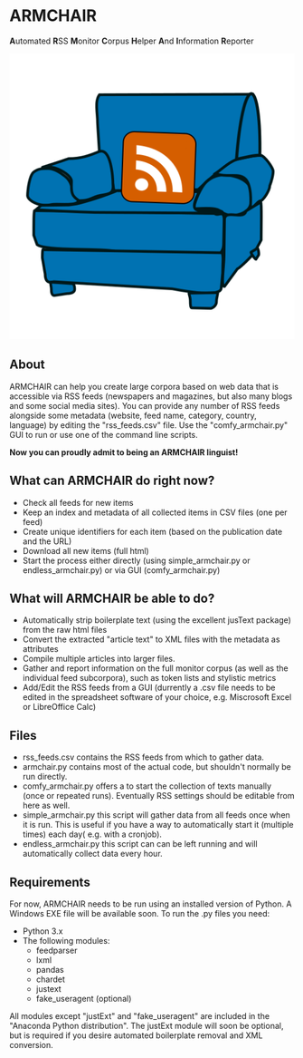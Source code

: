 # ARMCHAIR
**A**utomated **R**SS **M**onitor **C**orpus **H**elper **A**nd **I**nformation **R**eporter 

![ARMCHAIR logo](/icons/armchair_logo_512x512.png)

## About ##

ARMCHAIR can help you create large corpora based on web data that is accessible via RSS feeds (newspapers and magazines, but also many blogs and some social media sites).
You can provide any number of RSS feeds alongside some metadata (website, feed name, category, country, language) by editing the "rss_feeds.csv" file. Use the "comfy_armchair.py" GUI to run or use one of the command line scripts.

**Now you can proudly admit to being an ARMCHAIR linguist!**


## What can ARMCHAIR do right now? ##
 * Check all feeds for new items
 * Keep an index and metadata of all collected items in CSV files (one per feed)
 * Create unique identifiers for each item (based on the publication date and the URL)
 * Download all new items (full html)
 * Start the process either directly (using simple_armchair.py or endless_armchair.py) or via GUI (comfy_armchair.py)


## What will ARMCHAIR be able to do? ##
 * Automatically strip boilerplate text (using the excellent jusText package) from the raw html files
 * Convert the extracted "article text" to XML files with the metadata as attributes
 * Compile multiple articles into larger files. 
 * Gather and report information on the full monitor corpus (as well as the individual feed subcorpora), such as token lists and stylistic metrics
 * Add/Edit the RSS feeds from a GUI (durrently a .csv file needs to be edited in the spreadsheet software of your choice, e.g. Miscrosoft Excel or LibreOffice Calc)

## Files ##
 * rss_feeds.csv contains the RSS feeds from which to gather data.
 * armchair.py contains most of the actual code, but shouldn't normally be run directly.
 * comfy_armchair.py offers a to start the collection of texts manually (once or repeated runs). Eventually RSS settings should be editable from here as well.
 * simple_armchair.py this script will gather data from all feeds once when it is run. This is useful if you have a way to automatically start it (multiple times) each day( e.g. with a cronjob).
 * endless_armchair.py this script can can be left running and will automatically collect data every hour.

## Requirements ##
For now, ARMCHAIR needs to be run using an installed version of Python. A Windows EXE file will be available soon. To run the .py files you need:

  * Python 3.x 
  * The following modules:
      * feedparser
      * lxml
      * pandas
      * chardet
      * justext
      * fake_useragent (optional)

All modules except "justExt" and "fake_useragent" are included in the "Anaconda Python distribution". The justExt module will soon be optional, but is required if you desire automated boilerplate removal and XML conversion.

